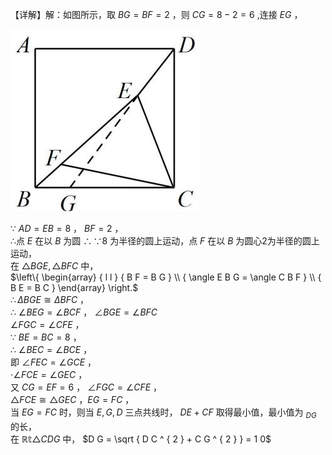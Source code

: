 【详解】解：如图所示，取 $B G = B F = 2$ ，则 $C G = 8 - 2 = 6$ ,连接 $E G$ ，

![](<../../qs_image_DB/专题2-6__逆等线之乾坤大挪移（解析版）/07d039f8f4dc13d45728357e3736b8c2f5f975a72106e286105d7db004a23e46.jpg>)

∵ $A D = E B = 8$ ， $B F = 2$ ，  
∴点 $E$ 在以 $B$ 为圆 $\therefore \because 8$ 为半径的圆上运动，点 $F$ 在以 $B$ 为圆心2为半径的圆上运动，  
在 $\triangle B G E , \triangle B F C$ 中，  
$\left\{ \begin{array} { l l } { B F = B G } \\ { \angle E B G = \angle C B F } \\ { B E = B C } \end{array} \right.$   
$\therefore \Delta B G E \cong \Delta B F C$ ，  
∴ $\angle B E G = \angle B C F$ ， $\angle B G E = \angle B F C$   
$\angle F G C = \angle C F E$ ，  
∵ $B E = B C = 8$ ，  
∴ $\angle B E C = \angle B C E$ ，  
即 $\angle F E C = \angle G C E$ ，  
$\cdot \angle F C E = \angle G E C$ ，  
又 $C G = E F = 6$ ， $\angle F G C = \angle C F E$ ，  
$\triangle F C E { \cong } \triangle G E C$ ，$E G = F C$ ，  
当 $E G = F C$ 时，则当 $E , G , D$ 三点共线时， $D E + C F$ 取得最小值，最小值为 $_ { D G }$ 的长，  
在 $\mathbb { R t } \triangle C D G$ 中， $D G = \sqrt { D C ^ { 2 } + C G ^ { 2 } } = 1 0$
